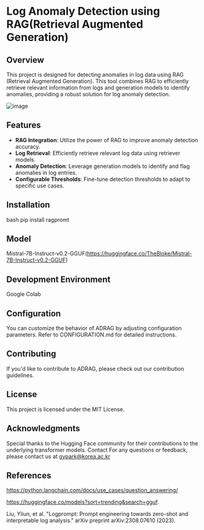 # Log Anomaly Detection using RAG(Retrieval Augmented Generation)

## Overview

This project is designed for detecting anomalies in log data using RAG (Retrieval Augmented Generation). This tool combines RAG to efficiently retrieve relevant information from logs and generation models to identify anomalies, providing a robust solution for log anomaly detection.

![image](https://github.com/gypark94/RAGprompt/assets/25690002/55f891f9-bfc3-4283-8492-efa96028e234)


## Features

- **RAG Integration**: Utilize the power of RAG to improve anomaly detection accuracy.
- **Log Retrieval**: Efficiently retrieve relevant log data using retriever models.
- **Anomaly Detection**: Leverage generation models to identify and flag anomalies in log entries.
- **Configurable Thresholds**: Fine-tune detection thresholds to adapt to specific use cases.

## Installation

bash
pip install ragpromt


## Model
Mistral-7B-Instruct-v0.2-GGUF(https://huggingface.co/TheBloke/Mistral-7B-Instruct-v0.2-GGUF)

## Development Environment
Google Colab

## Configuration
You can customize the behavior of ADRAG by adjusting configuration parameters. Refer to CONFIGURATION.md for detailed instructions.

## Contributing
If you'd like to contribute to ADRAG, please check out our contribution guidelines.

## License
This project is licensed under the MIT License.

## Acknowledgments
Special thanks to the Hugging Face community for their contributions to the underlying transformer models.
Contact
For any questions or feedback, please contact us at gypark@korea.ac.kr

## References
https://python.langchain.com/docs/use_cases/question_answering/

https://huggingface.co/models?sort=trending&search=gguf.

Liu, Yilun, et al. "Logprompt: Prompt engineering towards zero-shot and interpretable log analysis." arXiv preprint arXiv:2308.07610 (2023).
